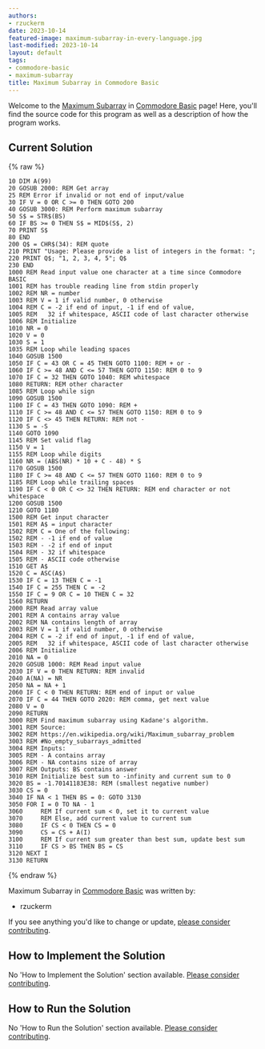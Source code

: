```yaml
---
authors:
- rzuckerm
date: 2023-10-14
featured-image: maximum-subarray-in-every-language.jpg
last-modified: 2023-10-14
layout: default
tags:
- commodore-basic
- maximum-subarray
title: Maximum Subarray in Commodore Basic
---
```


Welcome to the [Maximum Subarray](https://sampleprograms.io/projects/maximum-subarray) in [Commodore Basic](https://sampleprograms.io/languages/commodore-basic) page! Here, you'll find the source code for this program as well as a description of how the program works.

## Current Solution

{% raw %}

```commodore_basic
10 DIM A(99)
20 GOSUB 2000: REM Get array
25 REM Error if invalid or not end of input/value
30 IF V = 0 OR C >= 0 THEN GOTO 200
40 GOSUB 3000: REM Perform maximum subarray
50 S$ = STR$(BS)
60 IF BS >= 0 THEN S$ = MID$(S$, 2)
70 PRINT S$
80 END
200 Q$ = CHR$(34): REM quote
210 PRINT "Usage: Please provide a list of integers in the format: ";
220 PRINT Q$; "1, 2, 3, 4, 5"; Q$
230 END
1000 REM Read input value one character at a time since Commodore BASIC
1001 REM has trouble reading line from stdin properly
1002 REM NR = number
1003 REM V = 1 if valid number, 0 otherwise
1004 REM C = -2 if end of input, -1 if end of value,
1005 REM   32 if whitespace, ASCII code of last character otherwise
1006 REM Initialize
1010 NR = 0
1020 V = 0
1030 S = 1
1035 REM Loop while leading spaces
1040 GOSUB 1500
1050 IF C = 43 OR C = 45 THEN GOTO 1100: REM + or -
1060 IF C >= 48 AND C <= 57 THEN GOTO 1150: REM 0 to 9
1070 IF C = 32 THEN GOTO 1040: REM whitespace
1080 RETURN: REM other character
1085 REM Loop while sign
1090 GOSUB 1500
1100 IF C = 43 THEN GOTO 1090: REM +
1110 IF C >= 48 AND C <= 57 THEN GOTO 1150: REM 0 to 9
1120 IF C <> 45 THEN RETURN: REM not -
1130 S = -S
1140 GOTO 1090
1145 REM Set valid flag
1150 V = 1
1155 REM Loop while digits
1160 NR = (ABS(NR) * 10 + C - 48) * S
1170 GOSUB 1500
1180 IF C >= 48 AND C <= 57 THEN GOTO 1160: REM 0 to 9
1185 REM Loop while trailing spaces
1190 IF C < 0 OR C <> 32 THEN RETURN: REM end character or not whitespace
1200 GOSUB 1500
1210 GOTO 1180
1500 REM Get input character
1501 REM A$ = input character
1502 REM C = One of the following:
1502 REM - -1 if end of value
1503 REM - -2 if end of input
1504 REM - 32 if whitespace
1505 REM - ASCII code otherwise
1510 GET A$
1520 C = ASC(A$)
1530 IF C = 13 THEN C = -1
1540 IF C = 255 THEN C = -2
1550 IF C = 9 OR C = 10 THEN C = 32
1560 RETURN
2000 REM Read array value
2001 REM A contains array value
2002 REM NA contains length of array
2003 REM V = 1 if valid number, 0 otherwise
2004 REM C = -2 if end of input, -1 if end of value,
2005 REM   32 if whitespace, ASCII code of last character otherwise
2006 REM Initialize
2010 NA = 0
2020 GOSUB 1000: REM Read input value
2030 IF V = 0 THEN RETURN: REM invalid
2040 A(NA) = NR
2050 NA = NA + 1
2060 IF C < 0 THEN RETURN: REM end of input or value
2070 IF C = 44 THEN GOTO 2020: REM comma, get next value
2080 V = 0
2090 RETURN
3000 REM Find maximum subarray using Kadane's algorithm.
3001 REM Source:
3002 REM https://en.wikipedia.org/wiki/Maximum_subarray_problem
3003 REM #No_empty_subarrays_admitted
3004 REM Inputs:
3005 REM - A contains array
3006 REM - NA contains size of array
3007 REM Outputs: BS contains answer
3010 REM Initialize best sum to -infinity and current sum to 0
3020 BS = -1.70141183E38: REM (smallest negative number)
3030 CS = 0
3040 IF NA < 1 THEN BS = 0: GOTO 3130
3050 FOR I = 0 TO NA - 1
3060     REM If current sum < 0, set it to current value
3070     REM Else, add current value to current sum
3080     IF CS < 0 THEN CS = 0
3090     CS = CS + A(I)
3100     REM If current sum greater than best sum, update best sum
3110     IF CS > BS THEN BS = CS
3120 NEXT I
3130 RETURN

```

{% endraw %}

Maximum Subarray in [Commodore Basic](https://sampleprograms.io/languages/commodore-basic) was written by:

- rzuckerm

If you see anything you'd like to change or update, [please consider contributing](https://github.com/TheRenegadeCoder/sample-programs).

## How to Implement the Solution

No 'How to Implement the Solution' section available. [Please consider contributing](https://github.com/TheRenegadeCoder/sample-programs-website).

## How to Run the Solution

No 'How to Run the Solution' section available. [Please consider contributing](https://github.com/TheRenegadeCoder/sample-programs-website).